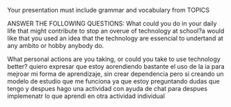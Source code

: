 Your presentation must include grammar and vocabulary from TOPICS

ANSWER THE FOLLOWING QUESTIONS:
What could  you do in your daily life that might contribute to stop an overue of technology at school?a would like that you used an idea that the technology are essencial to undertand at any ambito or hobby anybody do. 


What personal actions are you taking, or could you take to use technology better?
quiero expresar que estoy aorendiendo bastante el uso de la ia para mejroar mi forma de aprendizaje, sin crear dependencia pero si creando un modelo de estudio que me funciona ya que estoy preguntando dudas que tengo y despues hago una actividad con ayuda de chat para despues implemenatr lo que aprendi en otra actividad individual
